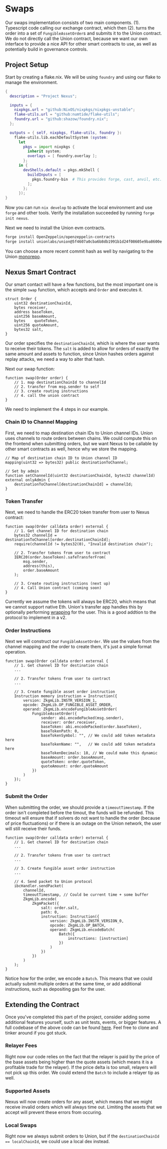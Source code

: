 # Swaps

Our swaps implementation consists of two main components. (1). Typescript code calling our exchange contract, which then (2). turns the order into a set of `FungibleAssetOrder`s and submits it to the Union contract. We do not directly call the Union contract, because we want our own interface to provide a nice API for other smart contracts to use, as well as potentially build in governance controls.

## Project Setup

Start by creating a flake.nix. We will be using `foundry` and using our flake to manage the environment.

```nix
{
  description = "Project Nexus";

  inputs = {
    nixpkgs.url = "github:NixOS/nixpkgs/nixpkgs-unstable";
    flake-utils.url = "github:numtide/flake-utils";
    foundry.url = "github:shazow/foundry.nix";
  };

  outputs = { self, nixpkgs, flake-utils, foundry }:
    flake-utils.lib.eachDefaultSystem (system:
      let
        pkgs = import nixpkgs {
          inherit system;
          overlays = [ foundry.overlay ];
        };
      in {
        devShells.default = pkgs.mkShell {
          buildInputs = [
            pkgs.foundry-bin  # This provides forge, cast, anvil, etc.
          ];
        };
      });
}
```

Now you can run `nix develop` to activate the local environment and use `forge` and other tools. Verify the installation succeeded by running `forge init nexus`.

Next we need to install the Union evm contracts.

```bash
forge install OpenZeppelin/openzeppelin-contracts
forge install unionlabs/union@5f4607a0cba6b8db1991b1d24f08605e9ba8600e
```

You can choose a more recent commit hash as well by navigating to the Union [monorepo](https://github.com/unionlabs/union).

## Nexus Smart Contract

Our smart contact will have a few functions, but the most important one is the simple `swap` function, which accepts and `Order` and executes it.

```solidity
struct Order {
    uint32 destinationChainId,
    bytes receiver,
    address baseToken,
    uint256 baseAmount,
    bytes    quoteToken,
    uint256 quoteAmount,
    bytes32 salt,
}
```

Our order specifies the `destinationChainId`, which is where the user wants to receive their tokens. The `salt` is added to allow for orders of exactly the same amount and assets to function, since Union hashes orders against replay attacks, we need a way to alter that hash.

Next our swap function:

```solidity
function swap(Order order) {
    // 1. map destinationChainId to channelId
    // 2. transfer from msg.sender to self
    // 3. create routing instructions
    // 4. call the union contract
}
```

We need to implement the 4 steps in our example.

### Chain ID to Channel Mapping

First, we need to map destination chain IDs to Union channel IDs. Union uses channels to route orders between chains. We could compute this on the frontend when submitting orders, but we want Nexus to be callable by other smart contracts as well, hence why we store the mapping.

```solidity
// Map of destination chain ID to Union channel ID
mapping(uint32 => bytes32) public destinationToChannel;

// Set by admin
function setChannelId(uint32 destinationChainId, bytes32 channelId) external onlyAdmin {
    destinationToChannel[destinationChainId] = channelId;
}
```

### Token Transfer

Next, we need to handle the ERC20 token transfer from user to Nexus contract:

```solidity
function swap(Order calldata order) external {
    // 1. Get channel ID for destination chain
    bytes32 channelId = destinationToChannel[order.destinationChainId];
    require(channelId != bytes32(0), "Invalid destination chain");

    // 2. Transfer tokens from user to contract
    IERC20(order.baseToken).safeTransferFrom(
        msg.sender,
        address(this),
        order.baseAmount
    );

    // 3. Create routing instructions (next up)
    // 4. Call Union contract (coming soon)
}
```

Currently we assume the tokens will always be ERC20, which means that we cannot support native Eth. Union's transfer app handles this by optionally performing [wrapping](https://github.com/unionlabs/union/blob/5f4607a0cba6b8db1991b1d24f08605e9ba8600e/evm/contracts/apps/ucs/03-zkgm/Zkgm.sol#L492C13-L492C17) for the user. This is a good addtion to the protocol to implement in a v2.

### Order Instructions

Next we will construct our `FungibleAssetOrder`. We use the values from the channel mapping and the order to create them, it's just a simple format operation.

```solidity
function swap(Order calldata order) external {
    // 1. Get channel ID for destination chain
    ...

    // 2. Transfer tokens from user to contract
    ...

    // 3. Create fungible asset order instruction
    Instruction memory instruction = Instruction({
        version: ZkgmLib.INSTR_VERSION_1,
        opcode: ZkgmLib.OP_FUNGIBLE_ASSET_ORDER,
        operand: ZkgmLib.encodeFungibleAssetOrder(
            FungibleAssetOrder({
                sender: abi.encodePacked(msg.sender),
                receiver: order.receiver,
                baseToken: abi.encodePacked(order.baseToken),
                baseTokenPath: 0,
                baseTokenSymbol: "", // We could add token metadata here
                baseTokenName: "",   // We could add token metadata here
                baseTokenDecimals: 18, // We could make this dynamic
                baseAmount: order.baseAmount,
                quoteToken: order.quoteToken,
                quoteAmount: order.quoteAmount
            })
        )
    });
}
```

### Submit the Order

When submitting the order, we should provide a `timeoutTimestamp`. If the order isn't completed before the timout, the funds will be refunded. This timeout will ensure that if solvers do not want to handle the order (because of price fluctuations) or if there is an outage on the Union network, the user will still receive their funds.

```solidity
function swap(Order calldata order) external {
    // 1. Get channel ID for destination chain
    ...

    // 2. Transfer tokens from user to contract
    ...

    // 3. Create fungible asset order instruction
    ...

    // 4. Send packet to Union protocol
    ibcHandler.sendPacket(
        channelId,
        timeoutTimestamp, // Could be current time + some buffer
        ZkgmLib.encode(
            ZkgmPacket({
                salt: order.salt,
                path: 0,
                instruction: Instruction({
                    version: ZkgmLib.INSTR_VERSION_0,
                    opcode: ZkgmLib.OP_BATCH,
                    operand: ZkgmLib.encodeBatch(
                        Batch({
                            instructions: [instruction]
                        })
                    )
                })
            })
        )
    );
}
```

Notice how for the order, we encode a `Batch`. This means that we could actually submit multiple orders at the same time, or add additional instructions, such as depositing gas for the user.

## Extending the Contract

Once you've completed this part of the project, consider adding some additional features yourself, such as unit tests, events, or bigger features. A full codebase of the above code can be found [here](https://github.com/unionlabs/goblinbook/tree/main/projects/nexus). Feel free to clone and tinker around if you got stuck.

### Relayer Fees

Right now our code relies on the fact that the relayer is paid by the price of the base assets being higher than the quote assets (which means it is a profitable trade for the relayer). If the price delta is too small, relayers will not pick up this order. We could extend the `Batch` to include a relayer tip as well.

### Supported Assets

Nexus will now create orders for any asset, which means that we might receive invalid orders which will always time out. Limiting the assets that we accept will prevent these errors from occuring.

### Local Swaps

Right now we always submit orders to Union, but if the `destinationChainId == localChainId`, we could use a local dex instead.
